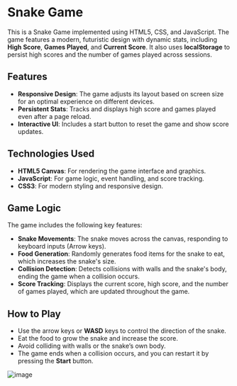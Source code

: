 # Snake Game

This is a Snake Game implemented using HTML5, CSS, and JavaScript. The game features a modern, futuristic design with dynamic stats, including **High Score**, **Games Played**, and **Current Score**. It also uses **localStorage** to persist high scores and the number of games played across sessions.

## Features
- **Responsive Design**: The game adjusts its layout based on screen size for an optimal experience on different devices.
- **Persistent Stats**: Tracks and displays high score and games played even after a page reload.
- **Interactive UI**: Includes a start button to reset the game and show score updates.

## Technologies Used
- **HTML5 Canvas**: For rendering the game interface and graphics.
- **JavaScript**: For game logic, event handling, and score tracking.
- **CSS3**: For modern styling and responsive design.

## Game Logic
The game includes the following key features:
- **Snake Movements**: The snake moves across the canvas, responding to keyboard inputs (Arrow keys).
- **Food Generation**: Randomly generates food items for the snake to eat, which increases the snake's size.
- **Collision Detection**: Detects collisions with walls and the snake's body, ending the game when a collision occurs.
- **Score Tracking**: Displays the current score, high score, and the number of games played, which are updated throughout the game.

## How to Play
- Use the arrow keys or **WASD** keys to control the direction of the snake.
- Eat the food to grow the snake and increase the score.
- Avoid colliding with walls or the snake’s own body.
- The game ends when a collision occurs, and you can restart it by pressing the **Start** button.


![image](https://github.com/user-attachments/assets/87eecf78-be3b-47a6-b609-e8f9ddc33b8f)
